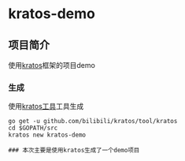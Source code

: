 # kratos-demo


## 项目简介
使用[kratos](https://github.com/bilibili/kratos)框架的项目demo	

### 生成	
使用[kratos工具](https://github.com/bilibili/kratos/blob/master/doc/wiki-cn/kratos-tool.md)工具生成	

```shell	
go get -u github.com/bilibili/kratos/tool/kratos	
cd $GOPATH/src	
kratos new kratos-demo

### 本次主要是使用kratos生成了一个demo项目
